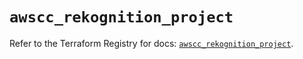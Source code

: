 # `awscc_rekognition_project`

Refer to the Terraform Registry for docs: [`awscc_rekognition_project`](https://registry.terraform.io/providers/hashicorp/awscc/0.70.0/docs/resources/rekognition_project).
